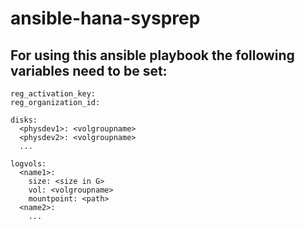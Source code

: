 # ansible-hana-sysprep

## For using this ansible playbook the following variables need to be set:

```
reg_activation_key:
reg_organization_id:

disks:
  <physdev1>: <volgroupname>
  <physdev2>: <volgroupname>
  ...

logvols:
  <name1>:
    size: <size in G>
    vol: <volgroupname>
    mountpoint: <path>
  <name2>:
    ...
    
```
